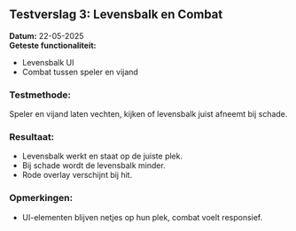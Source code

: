 ## Testverslag 3: Levensbalk en Combat

**Datum:** 22-05-2025  
**Geteste functionaliteit:**
- Levensbalk UI
- Combat tussen speler en vijand

### Testmethode:
Speler en vijand laten vechten, kijken of levensbalk juist afneemt bij schade.

### Resultaat:
- Levensbalk werkt en staat op de juiste plek.
- Bij schade wordt de levensbalk minder.
- Rode overlay verschijnt bij hit.

### Opmerkingen:
- UI-elementen blijven netjes op hun plek, combat voelt responsief.